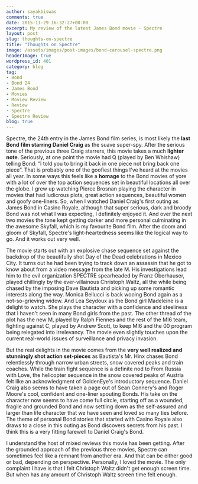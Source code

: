 ```yaml
---
author: sayakbiswas
comments: true
date: 2015-11-29 16:32:27+00:00
excerpt: My review of the latest James Bond movie - Spectre
layout: post
slug: thoughts-on-spectre
title: "Thoughts on Spectre"
image: /assets/images/post-images/bond-carousel-spectre.png
headerImage: true
wordpress_id: 401
category: blog
tag:
- Bond
- Bond 24
- James Bond
- Movies
- Moview Review
- Review
- Spectre
- Spectre Review
blog: true
---
```


Spectre, the 24th entry in the James Bond film series, is most likely the **<span class="emphasize">last Bond film starring Daniel Craig</span>** as the suave super-spy. After the serious tone of the previous three Craig starrers, this movie takes a much **<span class="emphasize">lighter note</span>**. Seriously, at one point the movie had Q (played by Ben Whishaw) telling Bond: “I told you to bring it back in one piece not bring back one piece”. That is probably one of the goofiest things I've heard at the movies all year. In some ways this feels like a **<span class="emphasize">homage</span>** to the Bond movies of yore with a lot of over the top action sequences set in beautiful locations all over the globe. I grew up watching Pierce Brosnan playing the character in movies that had ludicrous plots, great action sequences, beautiful women and goofy one-liners. So, when I watched Daniel Craig's first outing as James Bond in Casino Royale, although that super serious, dark and broody Bond was not what I was expecting, I definitely enjoyed it. And over the next two movies the tone kept getting darker and more personal culminating in the awesome Skyfall, which is my favourite Bond film. After the doom and gloom of Skyfall, Spectre's light-heartedness seems like the logical way to go. And it works out very well.

The movie starts out with an explosive chase sequence set against the backdrop of the beautifully shot Day of the Dead celebrations in Mexico City. It turns out he had been trying to track down an assassin that he got to know about from a video message from the late M. His investigations lead him to the evil organization SPECTRE spearheaded by Franz Oberhauser, played chillingly by the ever-villainous Christoph Waltz, all the while being chased by the imposing Dave Bautista and picking up some romantic interests along the way. Monica Bellucci is back wooing Bond again as a not-so-grieving widow. And Lea Seydoux as the Bond girl Madeleine is a delight to watch. She plays the character with a confidence and steeliness that I haven't seen in many Bond girls from the past. The other thread of the plot has the new M, played by Ralph Fiennes and the rest of the MI6 team, fighting against C, played by Andrew Scott, to keep MI6 and the 00 program being relegated into irrelevancy. The movie even slightly touches upon the current real-world issues of surveillance and privacy invasion.

But the real delights in the movie comes from the **<span class="emphasize">very well realized and stunningly shot action set-pieces</span>** as Bautista's Mr. Hinx chases Bond relentlessly through narrow urban streets, snow covered peaks and train coaches. While the train fight sequence is a definite nod to From Russia with Love, the helicopter sequence in the snow covered peaks of Austria felt like an acknowledgment of GoldenEye's introductory sequence. Daniel Craig also seems to have taken a page out of Sean Connery's and Roger Moore's cool, confident and one-liner spouting Bonds. His take on the character now seems to have come full circle, starting off as a wounded, fragile and grounded Bond and now settling down as the self-assured and larger than life character that we have seen and loved so many ties before. The theme of personal Bond stories that started with Casino Royale also draws to a close in this outing as Bond discovers secrets from his past. I think this is a very fitting farewell to Daniel Craig's Bond.

I understand the host of mixed reviews this movie has been getting. After the grounded approach of the previous three movies, Spectre can sometimes feel like a remnant from another era. And that can be either good or bad, depending on perspective. Personally, I loved the movie. The only complaint I have is that I felt Christoph Waltz didn't get enough screen time. But when has any amount of Christoph Waltz screen time felt enough.
